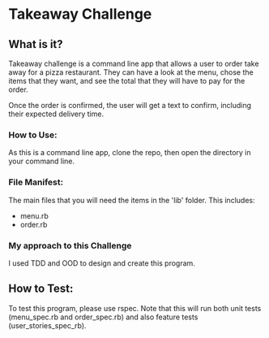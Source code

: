 # Takeaway Challenge

## What is it?
Takeaway challenge is a command line app that allows a user to order take away for a pizza restaurant. They can have a look at the menu, chose the items that they want, and see the total that they will have to pay for the order.

Once the order is confirmed, the user will get a text to confirm, including their expected delivery time.

### How to Use:
As this is a command line app, clone the repo, then open the directory in your command line.

### File Manifest:
The main files that you will need the items in the 'lib' folder. This includes:
* menu.rb
* order.rb

### My approach to this Challenge
I used TDD and OOD to design and create this program.

## How to Test:
To test this program, please use rspec. Note that this will run both unit tests (menu_spec.rb and order_spec.rb) and also feature tests (user_stories_spec_rb).
